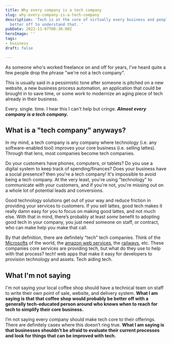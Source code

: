```yaml
---
title: Why every company is a tech company
slug: why-every-company-is-a-tech-company
description: 'Tech is at the core of virtually every business and people would be
  better off to understand that. '
pubDate: 2022-11-07T00:30:00Z
heroImage: ''
tags:
- business
draft: false

---
```

As someone who's worked freelance on and off for years, I've heard quite a few people drop the phrase "we're not a tech company".

This is usually said in a pessimistic tone after someone is pitched on a new website, a new business process automation, an application that could be brought in to save time, or some work to modernize an aging piece of tech already in their business.

Every. single. time. I hear this I can't help but cringe. **_Almost every company is a tech company._**

## What is a "tech company" anyways?

In my mind, a tech company is any company where technology (i.e. any software-enabled tool) improves your core business (i.e. selling lattes). Through that lens, most companies become tech companies.

Do your customers have phones, computers, or tablets? Do you use a digital system to keep track of spending/finances? Does your business have a social presence? then you're a tech company! It's impossible to avoid being a tech company. At the very least, you're using "technology" to communicate with your customers, and if you're not, you're missing out on a whole lot of potential leads and conversions.

Good technology solutions get out of your way and reduce friction in providing your services to customers. If you sell lattes, good tech makes it really damn easy for you to focus on making good lattes, and not much else. With that in mind, there’s probably at least _some_ benefit to adopting good tech in your company, you just need someone on staff, or contract, who can make help you make that call.

By that definition, there are definitely “tech” tech companies. Think of the [Microsofts](https://microsoft.com) of the world, the [amazon web services](https://aws.amazon.com/), the [railways](https://railway.app), etc. These companies core services are providing tech, but what do they use to help with that process? tech! web apps that make it easy for developers to provision technology and assets. Tech aiding tech.

## What I'm not saying

I'm not saying your local coffee shop should have a technical team on staff to write their own point of sale, website, and delivery system. **What I am saying is that that coffee shop would probably be better off with a generally tech-educated person around who knows when to reach for tech to simplify their core business.**

I’m not saying every company should make tech core to their offerings. There are definitely cases where this doesn’t ring true. **What I am saying is that businesses shouldn’t be afraid to evaluate their current processes and look for things that can be improved with tech.**
